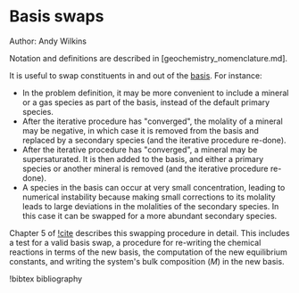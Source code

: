 # Basis swaps

Author: Andy Wilkins

Notation and definitions are described in [geochemistry_nomenclature.md].

It is useful to swap constituents in and out of the [basis](basis.md).  For instance:

- In the problem definition, it may be more convenient to include a mineral or a gas species as part of the basis, instead of the default primary species.
- After the iterative procedure has "converged", the molality of a mineral may be negative, in which case it is removed from the basis and replaced by a secondary species (and the iterative procedure re-done).
- After the iterative procedure has "converged", a mineral may be supersaturated.  It is then added to the basis, and either a primary species or another mineral is removed (and the iterative procedure re-done).
- A species in the basis can occur at very small concentration, leading to numerical instability because making small corrections to its molality leads to large deviations in the molalities of the secondary species.  In this case it can be swapped for a more abundant secondary species.

Chapter 5 of [!cite](bethke_2007) describes this swapping procedure in detail.  This includes a test for a valid basis swap, a procedure for re-writing the chemical reactions in terms of the new basis, the computation of the new equilibrium constants, and writing the system's bulk composition ($M$) in the new basis.

!bibtex bibliography
